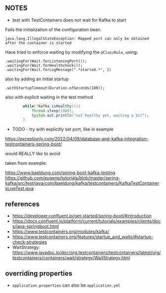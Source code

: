 ## NOTES

* test with TestContainers does not wait for Kafka to start

Fails the initialization of the configuration bean.

`java.lang.IllegalStateException: Mapped port can only be obtained after the container is started`

Have tried to enforce waiting by modifying the `@ClassRule`, using:

`.waitingFor(Wait.forListeningPort());`
`.waitingFor(Wait.forHealthcheck());`
`.waitingFor(Wait.forLogMessage(".*started.*", 1)`

also by adding an initial startup 

`.withStartupTimeout(Duration.ofSeconds(180));`

also with explicit waiting in the test method

```java
		while(!kafka.isHealthy()){
			Thread.sleep(1000);
			System.out.println("not healthy yet, waiting a bit");
		}
```

* TODO - try with explicitly set port, like in example

https://exceptionly.com/2022/04/09/database-and-kafka-integration-testcontainers-spring-boot/

would REALLY like to avoid

taken from example: 

https://www.baeldung.com/spring-boot-kafka-testing
https://github.com/eugenp/tutorials/blob/master/spring-kafka/src/test/java/com/baeldung/kafka/testcontainers/KafkaTestContainersLiveTest.java

## references

* https://developer.confluent.io/get-started/spring-boot/#introduction
* https://docs.confluent.io/platform/current/tutorials/examples/clients/docs/java-springboot.html
* https://www.testcontainers.org/modules/kafka/
* https://www.testcontainers.org/features/startup_and_waits/#startup-check-strategies
* WaitStrategy: https://www.javadoc.io/doc/org.testcontainers/testcontainers/latest/org/testcontainers/containers/wait/strategy/WaitStrategy.html

## overriding properties


* `application.properties` can also be `application.yml`